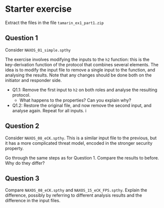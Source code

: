 # Starter exercise

Extract the files in the file `tamarin_ex1_part1.zip`

## Question 1

Consider `NAXOS_01_simple.spthy`

The exercise involves modifying the inputs to the `h2` function: this is the key-derivation function of the protocol that combines several elements. The idea is to modify the input file to remove a single input to the function, and analysing the results. Note that any changes should be done both on the initiator and responder side.

  * Q1.1: Remove the first input to `h2` on both roles and analyse the resulting protocol. 
     * What happens to the properties? Can you explain why?
  * Q1.2: Restore the original file, and now remove the second input, and analyse again. Repeat for all inputs.
i
## Question 2

Consider `NAXOS_08_eCK.spthy`. This is a similar input file to the previous, but it has a more complicated threat model, encoded in the stronger security property. 

Go through the same steps as for Question 1.  Compare the results to before. Why do they differ?

## Question 3

Compare `NAXOS_08_eCK.spthy` and `NAXOS_15_eCK_FPS.spthy`.
Explain the difference, possibly by referring to different analysis results and the difference in the input files.
